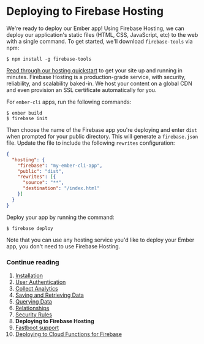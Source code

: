# Deploying to Firebase Hosting

We're ready to deploy our Ember app! Using Firebase Hosting, we can deploy our application's static files (HTML, CSS, JavaScript, etc) to the web with a single command. To get started, we'll download `firebase-tools` via npm:

```
$ npm install -g firebase-tools
```

[Read through our hosting quickstart](https://firebase.google.com/docs/hosting/quickstart) to get your site up and running in minutes. Firebase Hosting is a production-grade service, with security, reliability, and scalability baked-in. We host your content on a global CDN and even provision an SSL certificate automatically for you.

For `ember-cli` apps, run the following commands:

```
$ ember build
$ firebase init
```

Then choose the name of the Firebase app you're deploying and enter `dist` when prompted for your public directory. This will generate a `firebase.json` file. Update the file to include the following `rewrites` configuration:

```json
{
  "hosting": {
    "firebase": "my-ember-cli-app",
    "public": "dist",
    "rewrites": [{
      "source": "**",
      "destination": "/index.html"
    }]
  }
}
```

Deploy your app by running the command:

```
$ firebase deploy
```

Note that you can use any hosting service you'd like to deploy your Ember app, you don't need to use Firebase Hosting.


### Continue reading

1. [Installation](installation.md)
1. [User Authentication](authentication.md)
1. [Collect Analytics](analytics.md)
1. [Saving and Retrieving Data](saving-and-retrieving-data.md)
1. [Querying Data](querying-data.md)
1. [Relationships](relationships.md)
1. [Security Rules](security-rules.md)
1. **Deploying to Firebase Hosting**
1. [Fastboot support](fastboot-support.md)
1. [Deploying to Cloud Functions for Firebase](deploying-fastboot-to-cloud-functions.md)